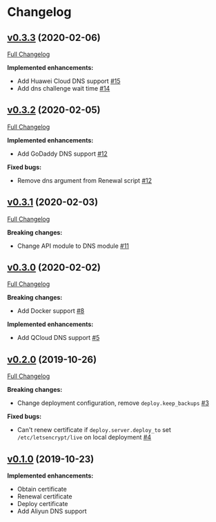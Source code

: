 # Changelog

## [v0.3.3](https://github.com/jinhucheung/letscertbot/tree/v0.3.3) (2020-02-06)

[Full Changelog](https://github.com/jinhucheung/letscertbot/compare/v0.3.2..v0.3.3)

**Implemented enhancements:**

- Add Huawei Cloud DNS support [\#15](https://github.com/jinhucheung/letscertbot/pull/15)
- Add dns challenge wait time [\#14](https://github.com/jinhucheung/letscertbot/pull/14)

## [v0.3.2](https://github.com/jinhucheung/letscertbot/tree/v0.3.2) (2020-02-05)

[Full Changelog](https://github.com/jinhucheung/letscertbot/compare/v0.3.1..v0.3.2)

**Implemented enhancements:**

- Add GoDaddy DNS support [\#12](https://github.com/jinhucheung/letscertbot/pull/12)

**Fixed bugs:**

- Remove dns argument from Renewal script [\#12](https://github.com/jinhucheung/letscertbot/pull/12)

## [v0.3.1](https://github.com/jinhucheung/letscertbot/tree/v0.3.1) (2020-02-03)

[Full Changelog](https://github.com/jinhucheung/letscertbot/compare/v0.3.0..v0.3.1)

**Breaking changes:**

- Change API module to DNS module [\#11](https://github.com/jinhucheung/letscertbot/issues/11)

## [v0.3.0](https://github.com/jinhucheung/letscertbot/tree/v0.3.0) (2020-02-02)

[Full Changelog](https://github.com/jinhucheung/letscertbot/compare/v0.2.0..v0.3.0)

**Breaking changes:**

- Add Docker support [\#8](https://github.com/jinhucheung/letscertbot/pull/8)

**Implemented enhancements:**

- Add QCloud DNS support [\#5](https://github.com/jinhucheung/letscertbot/pull/5)

## [v0.2.0](https://github.com/jinhucheung/letscertbot/tree/v0.2.0) (2019-10-26)

[Full Changelog](https://github.com/jinhucheung/letscertbot/compare/v0.1.0..v0.2.0)

**Breaking changes:**

- Change deployment configuration, remove `deploy.keep_backups` [\#3](https://github.com/jinhucheung/letscertbot/pull/3)

**Fixed bugs:**

- Can't renew certificate if `deploy.server.deploy_to` set `/etc/letsencrypt/live` on local deployment [\#4](https://github.com/jinhucheung/letscertbot/pull/4)

## [v0.1.0](https://github.com/jinhucheung/letscertbot/tree/v0.1.0) (2019-10-23)

**Implemented enhancements:**

- Obtain certificate
- Renewal certificate
- Deploy certificate
- Add Aliyun DNS support